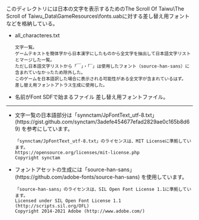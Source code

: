 このディレクトリには日本の文字を表示するためのThe Scroll Of Taiwu\The Scroll of Taiwu_Data\GameResources\fonts.uabに対する差し替え用フォントなどを格納している。

<ul>
  <li>
    all_characteres.txt
    
    文字一覧。
    ゲームテキストを簡体字から日本漢字にしたものから全文字を抽出して日本語文字リストとマージした一覧。
    ただし日本語文字リストから「￣」・「‾」は使用したフォント（source-han-sans）に含まれていなかったため除外した。
    このゲームを日本語訳した場合に表示される可能性がある全文字が含まれているはず。
    差し替え用フォントアトラス生成に使用した。
  </li>
  <li>
    名前がFont SDFで始まるファイル
    差し替え用フォントファイル。
  </li>
</ul>

---
<ul>
  <li>
    文字一覧の日本語部分は「synnctam/JpFontText_utf-8.txt」(https://gist.github.com/synctam/3adefe454677efad2829ae0c165b8d69) を参考にしています。
    
    「synnctam/JpFontText_utf-8.txt」のライセンスは、MIT Licenseに準拠しています。
    https://opensource.org/licenses/mit-license.php
    Copyright synctam
  </li>
  <li>
    フォントアセットの生成には「source-han-sans」(https://github.com/adobe-fonts/source-han-sans) を使用しています。
    
    「source-han-sans」のライセンスは、SIL Open Font License 1.1に準拠しています。
    Licensed under SIL Open Font License 1.1 (http://scripts.sil.org/OFL)
    Copyright 2014-2021 Adobe (http://www.adobe.com/)
  </li>
</ul>
